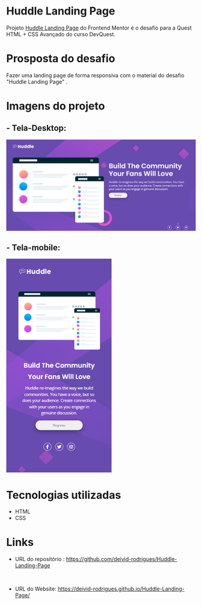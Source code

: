 # Huddle Landing Page
Projeto [Huddle Landing Page](https://www.frontendmentor.io/challenges/huddle-landing-page-with-a-single-introductory-section-B_2Wvxgi0) do Frontend Mentor é o desafio para a Quest HTML + CSS Avançado do curso DevQuest.

# Prosposta do desafio
Fazer uma landing page de forma responsiva com o material do desafio "Huddle Landing Page" . 

# Imagens do projeto
## - Tela-Desktop:
<img src="./src/images/tela-desktop.png">

## - Tela-mobile:
<img src="./src/images/tela-mobile.png">
<br>

# Tecnologias utilizadas
- HTML
- CSS

# Links
- URL do repositório : 
https://github.com/deivid-rodrigues/Huddle-Landing-Page
<br>

- URL do Website:
https://deivid-rodrigues.github.io/Huddle-Landing-Page/